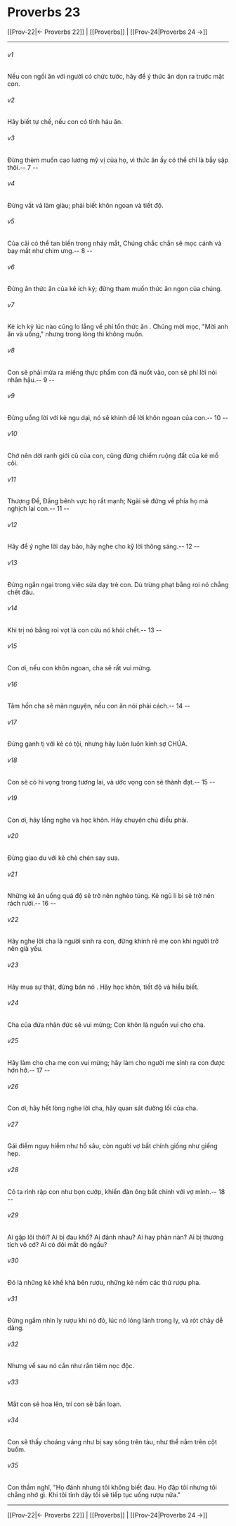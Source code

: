 # Proverbs 23

[[Prov-22|← Proverbs 22]] | [[Proverbs]] | [[Prov-24|Proverbs 24 →]]
***



###### v1 
Nếu con ngồi ăn với người có chức tước, hãy để ý thức ăn dọn ra trước mặt con. 

###### v2 
Hãy biết tự chế, nếu con có tính háu ăn. 

###### v3 
Đừng thèm muốn cao lương mỹ vị của họ, vì thức ăn ấy có thể chỉ là bẫy sập thôi.-- 7 -- 

###### v4 
Đừng vất vả làm giàu; phải biết khôn ngoan và tiết độ. 

###### v5 
Của cải có thể tan biến trong nháy mắt, Chúng chắc chắn sẽ mọc cánh và bay mất như chim ưng.-- 8 -- 

###### v6 
Đừng ăn thức ăn của kẻ ích kỷ; đừng tham muốn thức ăn ngon của chúng. 

###### v7 
Kẻ ích kỷ lúc nào cũng lo lắng về phí tổn thức ăn . Chúng mời mọc, "Mời anh ăn và uống," nhưng trong lòng thì không muốn. 

###### v8 
Con sẽ phải mửa ra miếng thực phẩm con đã nuốt vào, con sẽ phí lời nói nhân hậu.-- 9 -- 

###### v9 
Đừng uổng lời với kẻ ngu dại, nó sẽ khinh dể lời khôn ngoan của con.-- 10 -- 

###### v10 
Chớ nên dời ranh giới cũ của con, cũng đừng chiếm ruộng đất của kẻ mồ côi. 

###### v11 
Thượng Đế, Đấng bênh vực họ rất mạnh; Ngài sẽ đứng về phía họ mà nghịch lại con.-- 11 -- 

###### v12 
Hãy để ý nghe lời dạy bảo, hãy nghe cho kỹ lời thông sáng.-- 12 -- 

###### v13 
Đừng ngần ngại trong việc sửa dạy trẻ con. Dù trừng phạt bằng roi nó chẳng chết đâu. 

###### v14 
Khi trị nó bằng roi vọt là con cứu nó khỏi chết.-- 13 -- 

###### v15 
Con ơi, nếu con khôn ngoan, cha sẽ rất vui mừng. 

###### v16 
Tâm hồn cha sẽ mãn nguyện, nếu con ăn nói phải cách.-- 14 -- 

###### v17 
Đừng ganh tị với kẻ có tội, nhưng hãy luôn luôn kính sợ CHÚA. 

###### v18 
Con sẽ có hi vọng trong tương lai, và ước vọng con sẽ thành đạt.-- 15 -- 

###### v19 
Con ơi, hãy lắng nghe và học khôn. Hãy chuyên chú điều phải. 

###### v20 
Đừng giao du với kẻ chè chén say sưa. 

###### v21 
Những kẻ ăn uống quá độ sẽ trở nên nghèo túng. Kẻ ngủ li bì sẽ trở nên rách rưới.-- 16 -- 

###### v22 
Hãy nghe lời cha là người sinh ra con, đừng khinh rẻ mẹ con khi người trở nên già yếu. 

###### v23 
Hãy mua sự thật, đừng bán nó . Hãy học khôn, tiết độ và hiểu biết. 

###### v24 
Cha của đứa nhân đức sẽ vui mừng; Con khôn là nguồn vui cho cha. 

###### v25 
Hãy làm cho cha mẹ con vui mừng; hãy làm cho người mẹ sinh ra con được hớn hở.-- 17 -- 

###### v26 
Con ơi, hãy hết lòng nghe lời cha, hãy quan sát đường lối của cha. 

###### v27 
Gái điếm nguy hiểm như hố sâu, còn người vợ bất chính giống như giếng hẹp. 

###### v28 
Cô ta rình rập con như bọn cướp, khiến đàn ông bất chính với vợ mình.-- 18 -- 

###### v29 
Ai gặp lôi thôi? Ai bị đau khổ? Ai đánh nhau? Ai hay phàn nàn? Ai bị thương tích vô cớ? Ai có đôi mắt đỏ ngầu? 

###### v30 
Đó là những kẻ khề khà bên rượu, những kẻ nếm các thứ rượu pha. 

###### v31 
Đừng ngắm nhìn ly rượu khi nó đỏ, lúc nó lóng lánh trong ly, và rót chảy dễ dàng. 

###### v32 
Nhưng về sau nó cắn như rắn tiêm nọc độc. 

###### v33 
Mắt con sẽ hoa lên, trí con sẽ bấn loạn. 

###### v34 
Con sẽ thấy choáng váng như bị say sóng trên tàu, như thể nằm trên cột buồm. 

###### v35 
Con thầm nghĩ, "Họ đánh nhưng tôi không biết đau. Họ đập tôi nhưng tôi chẳng nhớ gì. Khi tôi tỉnh dậy tôi sẽ tiếp tục uống rượu nữa."

***
[[Prov-22|← Proverbs 22]] | [[Proverbs]] | [[Prov-24|Proverbs 24 →]]
